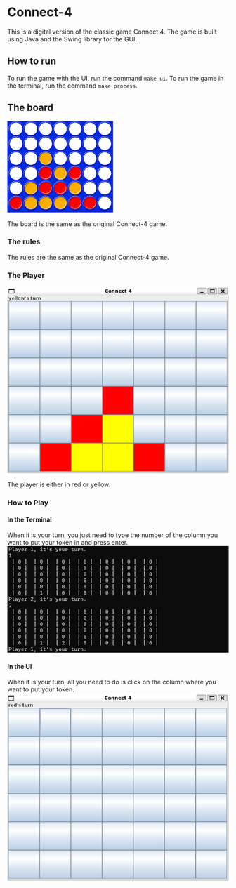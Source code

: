 # Connect-4
This is a digital version of the classic game Connect 4. The game is built using Java and the Swing library for the GUI.

## How to run
To run the game with the UI, run the command ``make ui``.
To run the game in the terminal, run the command ``make process``.

## The board

![image](img/connect4.png)

The board is the same as the original Connect-4 game.

### The rules

The rules are the same as the original Connect-4 game.

### The Player

![image](img/ui.png)

The player is either in red or yellow.

### How to Play

#### In the Terminal
When it is your turn, you just need to type the number of the column you want to
put your token in and press enter.
![image](img/process.png)

#### In the UI
When it is your turn, all you need to do is click on the column where you want to put your token.
![image](img/game.png)
